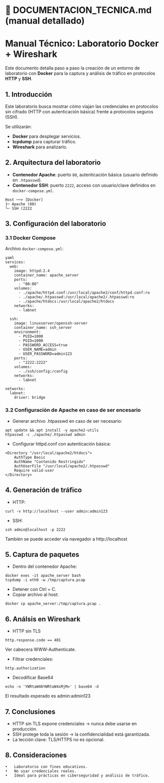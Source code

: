 # 📘 DOCUMENTACION_TECNICA.md (manual detallado)

# Manual Técnico: Laboratorio Docker + Wireshark

Este documento detalla paso a paso la creación de un entorno de laboratorio con **Docker** para la captura y análisis de tráfico en protocolos **HTTP** y **SSH**.


## 1. Introducción

Este laboratorio busca mostrar cómo viajan las credenciales en protocolos sin cifrado (HTTP con autenticación básica) frente a protocolos seguros (SSH).  

Se utilizarán:
- **Docker** para desplegar servicios.  
- **tcpdump** para capturar tráfico.  
- **Wireshark** para analizarlo.  


## 2. Arquitectura del laboratorio

- **Contenedor Apache**: puerto `80`, autenticación básica (usuario definido en `.htpasswd`).  
- **Contenedor SSH**: puerto `2222`, acceso con usuario/clave definidos en `docker-compose.yml`. 

```
Host ──> [Docker]
├─ Apache (80)
└─ SSH (2222
```

## 3. Configuración del laboratorio

### 3.1 Docker Compose

Archivo `docker-compose.yml`:

```
yaml
services:
  web:
    image: httpd:2.4
    container_name: apache_server
    ports:
      - "80:80"
    volumes:
      - ./apache/httpd.conf:/usr/local/apache2/conf/httpd.conf:ro
      - ./apache/.htpasswd:/usr/local/apache2/.htpasswd:ro
      - ./apache/htdocs:/usr/local/apache2/htdocs
    networks:
      - labnet

  ssh:
    image: linuxserver/openssh-server
    container_name: ssh_server
    environment:
      - PUID=1000
      - PGID=1000
      - PASSWORD_ACCESS=true
      - USER_NAME=admin
      - USER_PASSWORD=admin123
    ports:
      - "2222:2222"
    volumes:
      - ./ssh/config:/config
    networks:
      - labnet

networks:
  labnet:
    driver: bridge
```

### 3.2 Configuración de Apache en caso de ser encesario
- Generar archivo .htpasswd en caso de ser necesario:
  
```
apt update && apt install -y apache2-utils
htpasswd -c ./apache/.htpasswd admin
```

- Configurar httpd.conf con autenticación básica:
  
```
<Directory "/usr/local/apache2/htdocs">
    AuthType Basic
    AuthName "Contenido Restringido"
    AuthUserFile "/usr/local/apache2/.htpasswd"
    Require valid-user
</Directory>
```

## 4. Generación de tráfico
   
- HTTP:
  
`curl -v http://localhost --user admin:admin123`

- SSH:

`ssh admin@localhost -p 2222`

También se puede acceder vía navegador a http://localhost

## 5. Captura de paquetes

- Dentro del contenedor Apache:

```
docker exec -it apache_server bash
tcpdump -i eth0 -w /tmp/captura.pcap
```

- Detener con Ctrl + C.
- Copiar archivo al host:
  
`docker cp apache_server:/tmp/captura.pcap .`

## 6. Análsis en Wireshark
- HTTP sin TLS
  
`http.response.code == 401`

Ver cabecera WWW-Authenticate.

- Filtrar credenciales:

`http.authorization`

- Decodificar Base64

`echo -n 'YWRtaW46YWRtaW4xMjM=' | base64 -d`

El resultado esperado es admin:admin123

## 7. Conclusiones
- HTTP sin TLS expone credenciales → nunca debe usarse en producción.
- SSH protege toda la sesión → la confidencialidad está garantizada.
- La lección clave: TLS/HTTPS no es opcional.

## 8. Consideraciones
	•	Laboratorio con fines educativos.
	•	No usar credenciales reales.
	•	Ideal para prácticas en ciberseguridad y análisis de tráfico.













